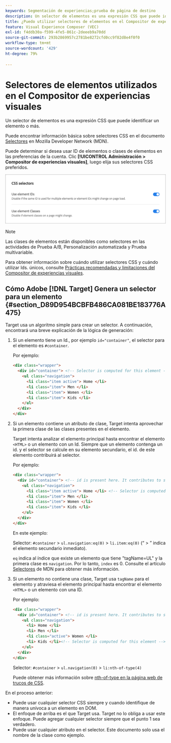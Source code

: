 ```yaml
---
keywords: Segmentación de experiencias;prueba de página de destino
description: Un selector de elementos es una expresión CSS que puede identificar uno o más elementos. Aprenda a utilizar selectores de elementos en el Adobe [!DNL Target] Compositor de experiencias visuales (VEC).
title: ¿Puedo utilizar selectores de elementos en el Compositor de experiencias visuales (VEC)?
feature: Visual Experience Composer (VEC)
exl-id: f4ddb30a-f599-4fe5-861c-2deeeb9a70dd
source-git-commit: 293b2869957c2781be8272cfd0cc9f82d8e4f0f0
workflow-type: tm+mt
source-wordcount: '429'
ht-degree: 79%

---
```


# Selectores de elementos utilizados en el Compositor de experiencias visuales

Un selector de elementos es una expresión CSS que puede identificar un elemento o más.

Puede encontrar información básica sobre selectores CSS en el documento [Selectores](https://developer.mozilla.org/en-US/docs/Web/Guide/CSS/Getting_started/Selectors) en Mozilla Developer Network (MDN).

Puede determinar si desea usar ID de elementos o clases de elementos en las preferencias de la cuenta. Clic **[!UICONTROL Administración > Compositor de experiencias visuales]**, luego elija sus selectores CSS preferidos.

![imagen css_selectors](assets/css_selectors.png)

>[!NOTE]
>
>Las clases de elementos están disponibles como selectores en las actividades de Prueba A/B, Personalización automatizada y Prueba multivariable.

Para obtener información sobre cuándo utilizar selectores CSS y cuándo utilizar Ids. únicos, consulte [Prácticas recomendadas y limitaciones del Compositor de experiencias visuales](/help/main/c-experiences/c-visual-experience-composer/experience-composer-best-practices.md#concept_E284B3F704C04406B174D9050A2528A6).

## Cómo Adobe [!DNL Target] Genera un selector para un elemento {#section_D89D954BCBFB486CA081BE183776A475}

Target usa un algoritmo simple para crear un selector. A continuación, encontrará una breve explicación de la lógica de generación:

1. Si un elemento tiene un Id., por ejemplo `id="container"`, el selector para el elemento es `#container`.

   Por ejemplo:

   ```html
   <div class="wrapper">
     <div id="container"> <!-- Selector is computed for this element -->
       <ul class="navigation">
         <li class="item active"> Home </li>
         <li class="item"> Men </li>
         <li class="item"> Women </li>
         <li class="item"> Kids </li>
       </ul>
     </div>
   </div>
   ```

1. Si un elemento contiene un atributo de clase, Target intenta aprovechar la primera clase de las clases presentes en el elemento.

   Target intenta analizar el elemento principal hasta encontrar el elemento `<HTML>` o un elemento con un Id. Siempre que un elemento contenga un id. y el selector se calcule en su elemento secundario, el id. de este elemento contribuirá al selector.

   Por ejemplo:

   ```html
   <div class="wrapper">
     <div id="container"> <!-- id is present here. It contributes to selector -->
       <ul class="navigation">
         <li class="item active"> Home </li> <!-- Selector is computed for this element -->
         <li class="item"> Men </li>
         <li class="item"> Women </li>
         <li class="item"> Kids </li>
       </ul>
     </div>
   </div>
   ```

   En este ejemplo:

   Selector: `#container` > `ul.navigation:eq(0)` > `li.item:eq(0)` (“ > ” indica el elemento secundario inmediato).

   `eq` indica al índice que existe un elemento que tiene &quot;tagName=UL&quot; y la primera clase es `navigation`. Por lo tanto, `index` es 0. Consulte el artículo [Selectores](https://developer.mozilla.org/en-US/docs/Web/Guide/CSS/Getting_started/Selectors) de MDN para obtener más información.

1. Si un elemento no contiene una clase, Target usa `tagName` para el elemento y atraviesa el elemento principal hasta encontrar el elemento `<HTML>` o un elemento con una ID.

   Por ejemplo:

   ```html
   <div class="wrapper">
     <div id="container"> <!-- id is present here. It contributes to selector -->
       <ul class="navigation">
         <li> Home </li>
         <li> Men </li>
         <li class="active"> Women </li>
         <li> Kids </li><!-- Selector is computed for this element -->
       </ul>
     </div>
   </div>
   ```

   Selector: `#container` > `ul.navigation(0)` > `li:nth-of-type(4)`

   Puede obtener más información sobre [nth-of-type en la página web de trucos de CSS](https://css-tricks.com/almanac/selectors/n/nth-of-type/).

En el proceso anterior:

* Puede usar cualquier selector CSS siempre y cuando identifique de manera unívoca a un elemento en DOM.
* El enfoque de arriba es el que Target usa. Target no lo obliga a usar este enfoque. Puede agregar cualquier selector siempre que el punto 1 sea verdadero.
* Puede usar cualquier atributo en el selector. Este documento solo usa el nombre de la clase como ejemplo.
